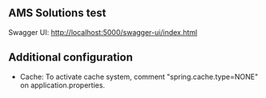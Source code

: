 ## AMS Solutions test

Swagger UI: [http://localhost:5000/swagger-ui/index.html](http://localhost:5000/swagger-ui/index.html)

## Additional configuration

* Cache: To activate cache system, comment "spring.cache.type=NONE" on application.properties.